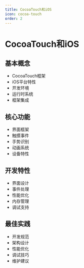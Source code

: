 ```yaml
---
title: CocoaTouch和iOS
icon: cocoa-touch
order: 2
---
```


# CocoaTouch和iOS

## 基本概念
- CocoaTouch框架
- iOS平台特性
- 开发环境
- 运行时系统
- 框架集成

## 核心功能
- 界面框架
- 触摸事件
- 手势识别
- 动画系统
- 设备特性

## 开发特性
- 界面设计
- 事件处理
- 性能优化
- 内存管理
- 调试支持

## 最佳实践
- 开发规范
- 架构设计
- 性能优化
- 调试技巧
- 维护建议
